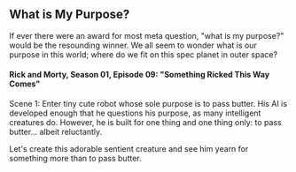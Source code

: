 ## What is My Purpose?
If ever there were an award for most meta question, "what is my purpose?" would be the resounding winner. We all seem
 to wonder what is our purpose in this world; where do we fit on this spec planet in outer space?

#### Rick and Morty, Season 01, Episode 09: "Something Ricked This Way Comes"
Scene 1: 
Enter tiny cute robot whose sole purpose is to pass butter.
His AI is developed enough that he questions his purpose, as many intelligent creatures do.
However, he is built for one thing and one thing only: to pass butter... albeit reluctantly.

Let's create this adorable sentient creature and see him yearn for something more than to pass butter.